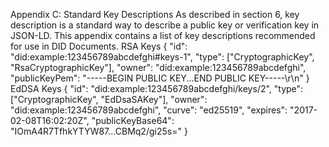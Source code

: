 Appendix C: Standard Key Descriptions As described in section 6, key description is a standard way to describe a public key or verification key in JSON-LD. This appendix contains a list of key descriptions recommended for use in DID Documents. RSA Keys { "id": "did:example:123456789abcdefghi#keys-1", "type": ["CryptographicKey", "RsaCryptographicKey"], "owner": "did:example:123456789abcdefghi", "publicKeyPem": "-----BEGIN PUBLIC KEY...END PUBLIC KEY-----\r\n" } EdDSA Keys { "id": "did:example:123456789abcdefghi/keys/2", "type": ["CryptographicKey", "EdDsaSAKey"], "owner": "did:example:123456789abcdefghi", "curve": "ed25519", "expires": "2017-02-08T16:02:20Z", "publicKeyBase64": "IOmA4R7TfhkYTYW87...CBMq2/gi25s=" }
